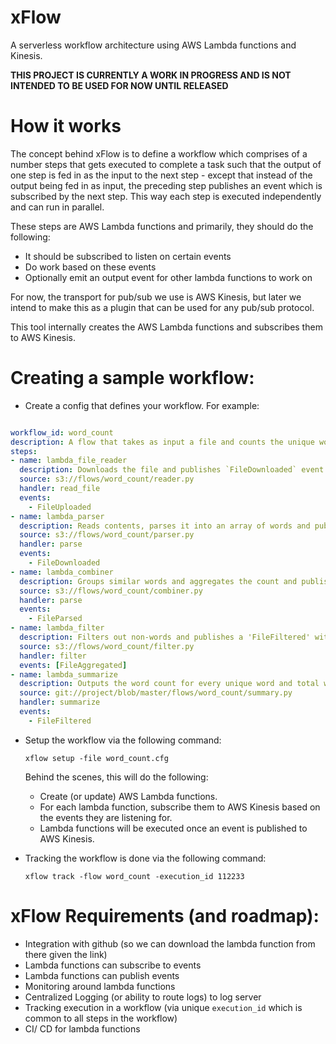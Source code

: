 
xFlow
=====
A serverless workflow architecture using AWS Lambda functions and Kinesis.

**THIS PROJECT IS CURRENTLY A WORK IN PROGRESS AND IS NOT INTENDED TO BE USED FOR NOW UNTIL RELEASED**


How it works
============
The concept behind xFlow is to define a workflow which comprises of
a number steps that gets executed to complete a task such that the output
of one step is fed in as the input to the next step - except that instead of the
output being fed in as input, the preceding step publishes an event which is subscribed
by the next step. This way each step is executed independently and can run in parallel.

These steps are AWS Lambda functions and primarily, they should do the following:

- It should be subscribed to listen on certain events
- Do work based on these events
- Optionally emit an output event for other lambda functions to work on

For now, the transport for pub/sub we use is AWS Kinesis, but later we intend
to make this as a plugin that can be used for any pub/sub protocol.

This tool internally creates the AWS Lambda functions and subscribes them to AWS Kinesis.


Creating a sample workflow:
==========================

- Create a config that defines your workflow. For example:

```yaml

workflow_id: word_count
description: A flow that takes as input a file and counts the unique words in it.
steps:
- name: lambda_file_reader
  description: Downloads the file and publishes `FileDownloaded` event with the contents in it.
  source: s3://flows/word_count/reader.py
  handler: read_file
  events:
    - FileUploaded
- name: lambda_parser
  description: Reads contents, parses it into an array of words and publishes a `FileParsed` event with the data in it.
  source: s3://flows/word_count/parser.py
  handler: parse
  events:
    - FileDownloaded
- name: lambda_combiner
  description: Groups similar words and aggregates the count and publishes a `FileAggregated` with the grouping in it.
  source: s3://flows/word_count/combiner.py
  handler: parse
  events:
    - FileParsed
- name: lambda_filter
  description: Filters out non-words and publishes a 'FileFiltered' with the remainder words in it.
  source: s3://flows/word_count/filter.py
  handler: filter
  events: [FileAggregated]
- name: lambda_summarize
  description: Outputs the word count for every unique word and total words in the file.
  source: git://project/blob/master/flows/word_count/summary.py
  handler: summarize
  events:
    - FileFiltered

```

- Setup the workflow via the following command:

  `xflow setup -file word_count.cfg`

  Behind the scenes, this will do the following:
  - Create (or update) AWS Lambda functions.
  - For each lambda function, subscribe them to AWS Kinesis based on the events they are listening for.
  - Lambda functions will be executed once an event is published to AWS Kinesis.

- Tracking the workflow is done via the following command:

  `xflow track -flow word_count -execution_id 112233`


xFlow Requirements (and roadmap):
=================================
- Integration with github (so we can download the lambda function from there given the link)
- Lambda functions can subscribe to events
- Lambda functions can publish events
- Monitoring around lambda functions
- Centralized Logging (or ability to route logs) to log server
- Tracking execution in a workflow (via unique `execution_id` which is common to all steps in the workflow)
- CI/ CD for lambda functions

